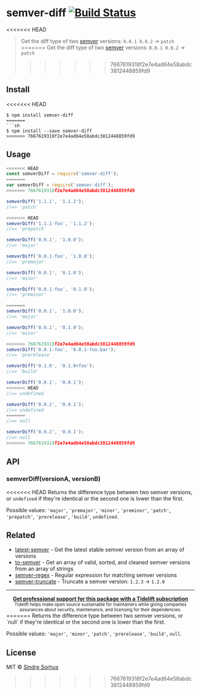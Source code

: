 # semver-diff [![Build Status](https://travis-ci.org/sindresorhus/semver-diff.svg?branch=master)](https://travis-ci.org/sindresorhus/semver-diff)

<<<<<<< HEAD
> Get the diff type of two [semver](https://github.com/npm/node-semver) versions: `0.0.1 0.0.2` → `patch`
=======
> Get the diff type of two [semver](https://github.com/isaacs/node-semver) versions: `0.0.1 0.0.2` → `patch`
>>>>>>> 7667619318f2e7e4ad64e58abdc3812448859fd9


## Install

<<<<<<< HEAD
```
$ npm install semver-diff
=======
```sh
$ npm install --save semver-diff
>>>>>>> 7667619318f2e7e4ad64e58abdc3812448859fd9
```


## Usage

```js
<<<<<<< HEAD
const semverDiff = require('semver-diff');
=======
var semverDiff = require('semver-diff');
>>>>>>> 7667619318f2e7e4ad64e58abdc3812448859fd9

semverDiff('1.1.1', '1.1.2');
//=> 'patch'

<<<<<<< HEAD
semverDiff('1.1.1-foo', '1.1.2');
//=> 'prepatch'

semverDiff('0.0.1', '1.0.0');
//=> 'major'

semverDiff('0.0.1-foo', '1.0.0');
//=> 'premajor'

semverDiff('0.0.1', '0.1.0');
//=> 'minor'

semverDiff('0.0.1-foo', '0.1.0');
//=> 'preminor'

=======
semverDiff('0.0.1', '1.0.0');
//=> 'major'

semverDiff('0.0.1', '0.1.0');
//=> 'minor'

>>>>>>> 7667619318f2e7e4ad64e58abdc3812448859fd9
semverDiff('0.0.1-foo', '0.0.1-foo.bar');
//=> 'prerelease'

semverDiff('0.1.0', '0.1.0+foo');
//=> 'build'

semverDiff('0.0.1', '0.0.1');
<<<<<<< HEAD
//=> undefined

semverDiff('0.0.2', '0.0.1');
//=> undefined
=======
//=> null

semverDiff('0.0.2', '0.0.1');
//=> null
>>>>>>> 7667619318f2e7e4ad64e58abdc3812448859fd9
```


## API

### semverDiff(versionA, versionB)

<<<<<<< HEAD
Returns the difference type between two semver versions, or `undefined` if they're identical or the second one is lower than the first.

Possible values: `'major'`, `'premajor'`, `'minor'`, `'preminor'`, `'patch'`, `'prepatch'`, `'prerelease'`, `'build'`, `undefined`.


## Related

- [latest-semver](https://github.com/sindresorhus/latest-semver) - Get the latest stable semver version from an array of versions
- [to-semver](https://github.com/sindresorhus/to-semver) - Get an array of valid, sorted, and cleaned semver versions from an array of strings
- [semver-regex](https://github.com/sindresorhus/semver-regex) - Regular expression for matching semver versions
- [semver-truncate](https://github.com/sindresorhus/semver-truncate) - Truncate a semver version: `1.2.3` → `1.2.0`


---

<div align="center">
	<b>
		<a href="https://tidelift.com/subscription/pkg/npm-semver-diff?utm_source=npm-semver-diff&utm_medium=referral&utm_campaign=readme">Get professional support for this package with a Tidelift subscription</a>
	</b>
	<br>
	<sub>
		Tidelift helps make open source sustainable for maintainers while giving companies<br>assurances about security, maintenance, and licensing for their dependencies.
	</sub>
</div>
=======
Returns the difference type between two semver versions, or `null` if they're identical or the second one is lower than the first.

Possible values: `'major'`, `'minor'`, `'patch'`, `'prerelease'`, `'build'`, `null`.


## License

MIT © [Sindre Sorhus](http://sindresorhus.com)
>>>>>>> 7667619318f2e7e4ad64e58abdc3812448859fd9
